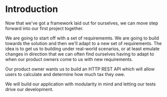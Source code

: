 # Introduction

Now that we've got a framework laid out for ourselves, we can move step forward into our first project together.

We are going to start off with a set of requirememts. We are going to build towards the solution and then we'll adapt to a new set of requirements. The idea is to get us to building under real-world scenarios, or at least emulate changes in direction that we can often find ourselves having to adapt to when our product owners come to us with new requirements.

Our product owner wants us to build an HTTP REST API which will allow users to calculate and determine how much tax they owe.

We will build our application with modularity in mind and letting our tests drive our development.

